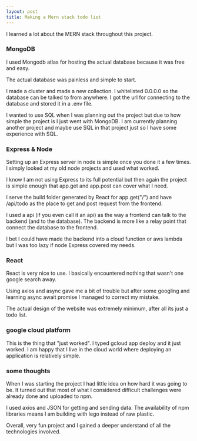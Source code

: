 ```yaml
---
layout: post
title: Making a Mern stack todo list
---
```


I learned a lot about the MERN stack throughout this project.

### MongoDB

I used Mongodb atlas for hosting the actual database because it was free and easy.

The actual database was painless and simple to start.

I made a cluster and made a new collection. I whitelisted 0.0.0.0 so the database can be talked to from anywhere. I got the url for connecting to the database and stored it in a .env file.

I wanted to use SQL when I was planning out the project but due to how simple the project is I just went with MongoDB. I am currently planning another project and maybe use SQL in that project just so I have some experience with SQL.

### Express & Node

Setting up an Express server in node is simple once you done it a few times. I simply looked at my old node projects and used what worked.

I know I am not using Express to its full potential but then again the project is simple enough that app.get and app.post can cover what I need.

I serve the build folder generated by React for app.get("/") and have /api/todo as the place to get and post request from the frontend.

I used a api (if you even call it an api) as the way a frontend can talk to the backend (and to the database). The backend is more like a relay point that connect the database to the frontend.

I bet I could have made the backend into a cloud function or aws lambda but I was too lazy if node Express covered my needs.

### React

React is very nice to use. I basically encountered nothing that wasn't one google search away.

Using axios and async gave me a bit of trouble but after some googling and learning async await promise I managed to correct my mistake.

The actual design of the website was extremely minimum, after all its just a todo list.

### google cloud platform

This is the thing that "just worked". I typed gcloud app deploy and it just worked. I am happy that I live in the cloud world where deploying an application is relatively simple.

### some thoughts

When I was starting the project I had little idea on how hard it was going to be. It turned out that most of what I considered difficult challenges were already done and uploaded to npm.

I used axios and JSON for getting and sending data. The availability of npm libraries means I am building with lego instead of raw plastic.

Overall, very fun project and I gained a deeper understand of all the technologies involved.
